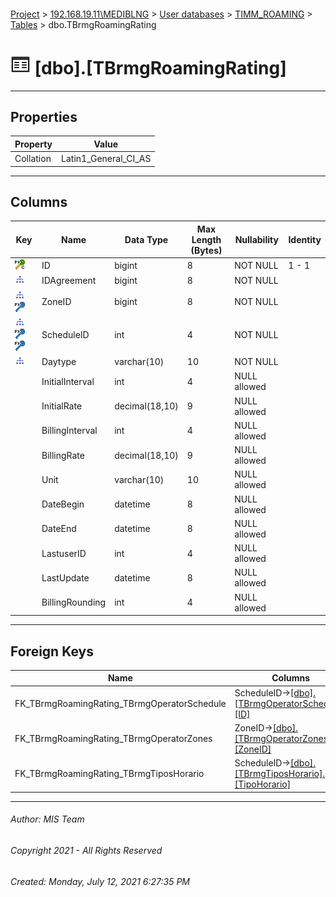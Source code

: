 #### 

[Project](../../../../index.md) > [192.168.19.11\\MEDIBLNG](../../../index.md) > [User databases](../../index.md) > [TIMM_ROAMING](../index.md) > [Tables](Tables.md) > dbo.TBrmgRoamingRating

# ![Tables](../../../../Images/Table32.png) [dbo].[TBrmgRoamingRating]

---

## <a name="#properties"></a>Properties

| Property | Value |
|---|---|
| Collation | Latin1_General_CI_AS |


---

## <a name="#columns"></a>Columns

| Key | Name | Data Type | Max Length (Bytes) | Nullability | Identity |
|---|---|---|---|---|---|
| [![Cluster Primary Key PK_TBrmgRoamingRating_1: ID](../../../../Images/pkcluster.png)](#indexes) | ID | bigint | 8 | NOT NULL | 1 - 1 |
| [![Indexes IX_TBrmgRoamingRating_Keys](../../../../Images/Index.png)](#indexes) | IDAgreement | bigint | 8 | NOT NULL |  |
| [![Indexes IX_TBrmgRoamingRating_Keys](../../../../Images/Index.png)](#indexes)[![Foreign Keys FK_TBrmgRoamingRating_TBrmgOperatorZones: [dbo].[TBrmgOperatorZones].ZoneID](../../../../Images/fk.png)](#foreignkeys) | ZoneID | bigint | 8 | NOT NULL |  |
| [![Indexes IX_TBrmgRoamingRating_Keys](../../../../Images/Index.png)](#indexes)[![Foreign Keys FK_TBrmgRoamingRating_TBrmgOperatorSchedule: [dbo].[TBrmgOperatorSchedule].ScheduleID](../../../../Images/fk.png)](#foreignkeys)[![Foreign Keys FK_TBrmgRoamingRating_TBrmgTiposHorario: [dbo].[TBrmgTiposHorario].ScheduleID](../../../../Images/fk.png)](#foreignkeys) | ScheduleID | int | 4 | NOT NULL |  |
| [![Indexes IX_TBrmgRoamingRating_Keys](../../../../Images/Index.png)](#indexes) | Daytype | varchar(10) | 10 | NOT NULL |  |
|  | InitialInterval | int | 4 | NULL allowed |  |
|  | InitialRate | decimal(18,10) | 9 | NULL allowed |  |
|  | BillingInterval | int | 4 | NULL allowed |  |
|  | BillingRate | decimal(18,10) | 9 | NULL allowed |  |
|  | Unit | varchar(10) | 10 | NULL allowed |  |
|  | DateBegin | datetime | 8 | NULL allowed |  |
|  | DateEnd | datetime | 8 | NULL allowed |  |
|  | LastuserID | int | 4 | NULL allowed |  |
|  | LastUpdate | datetime | 8 | NULL allowed |  |
|  | BillingRounding | int | 4 | NULL allowed |  |


---

## <a name="#foreignkeys"></a>Foreign Keys

| Name | Columns |
|---|---|
| FK_TBrmgRoamingRating_TBrmgOperatorSchedule | ScheduleID->[[dbo].[TBrmgOperatorSchedule].[ID]](TBrmgOperatorSchedule.md) |
| FK_TBrmgRoamingRating_TBrmgOperatorZones | ZoneID->[[dbo].[TBrmgOperatorZones].[ZoneID]](TBrmgOperatorZones.md) |
| FK_TBrmgRoamingRating_TBrmgTiposHorario | ScheduleID->[[dbo].[TBrmgTiposHorario].[TipoHorario]](TBrmgTiposHorario.md) |


---

###### Author:  MIS Team

###### Copyright 2021 - All Rights Reserved

###### Created: Monday, July 12, 2021 6:27:35 PM

